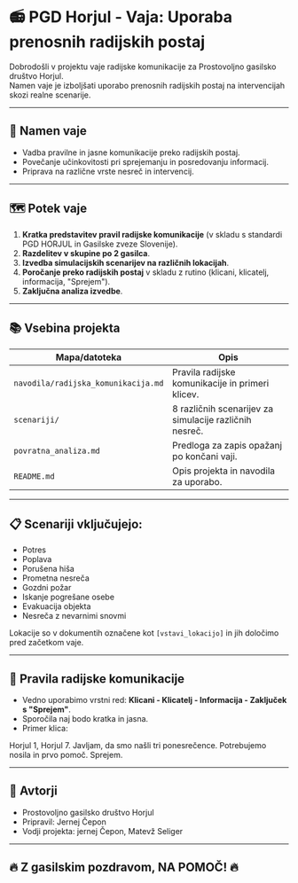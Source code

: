 # 📻 PGD Horjul - Vaja: Uporaba prenosnih radijskih postaj

Dobrodošli v projektu vaje radijske komunikacije za Prostovoljno gasilsko društvo Horjul.  
Namen vaje je izboljšati uporabo prenosnih radijskih postaj na intervencijah skozi realne scenarije.

---

## 🎯 Namen vaje
- Vadba pravilne in jasne komunikacije preko radijskih postaj.
- Povečanje učinkovitosti pri sprejemanju in posredovanju informacij.
- Priprava na različne vrste nesreč in intervencij.

---

## 🗺️ Potek vaje
1. **Kratka predstavitev pravil radijske komunikacije** (v skladu s standardi PGD HORJUL in Gasilske zveze Slovenije).
2. **Razdelitev v skupine po 2 gasilca**.
3. **Izvedba simulacijskih scenarijev na različnih lokacijah**.
4. **Poročanje preko radijskih postaj** v skladu z rutino (klicani, klicatelj, informacija, "Sprejem").
5. **Zaključna analiza izvedbe**.

---

## 📚 Vsebina projekta

| Mapa/datoteka             | Opis                                                                 |
|----------------------------|----------------------------------------------------------------------|
| `navodila/radijska_komunikacija.md` | Pravila radijske komunikacije in primeri klicev.                 |
| `scenariji/`               | 8 različnih scenarijev za simulacije različnih nesreč.              |
| `povratna_analiza.md`       | Predloga za zapis opažanj po končani vaji.                           |
| `README.md`                | Opis projekta in navodila za uporabo.                               |

---

## 📋 Scenariji vključujejo:
- Potres
- Poplava
- Porušena hiša
- Prometna nesreča
- Gozdni požar
- Iskanje pogrešane osebe
- Evakuacija objekta
- Nesreča z nevarnimi snovmi

Lokacije so v dokumentih označene kot `[vstavi_lokacijo]` in jih določimo pred začetkom vaje.

---

## 📢 Pravila radijske komunikacije

- Vedno uporabimo vrstni red: **Klicani - Klicatelj - Informacija - Zaključek s "Sprejem"**.
- Sporočila naj bodo kratka in jasna.
- Primer klica:

Horjul 1, Horjul 7. Javljam, da smo našli tri ponesrečence. Potrebujemo nosila in prvo pomoč. Sprejem.

---

## 🤝 Avtorji
- Prostovoljno gasilsko društvo Horjul
- Pripravil: Jernej Čepon
- Vodji projekta: jernej Čepon, Matevž Seliger

---

## 🔥 Z gasilskim pozdravom, NA POMOČ! 🔥
